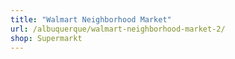 ```yaml
---
title: "Walmart Neighborhood Market"
url: /albuquerque/walmart-neighborhood-market-2/
shop: Supermarkt
---
```

